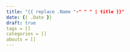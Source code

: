 ```yaml
---
title: "{{ replace .Name "-" " " | title }}"
date: {{ .Date }}
draft: true
tags = []
categories = []
abouts = []
---
```


